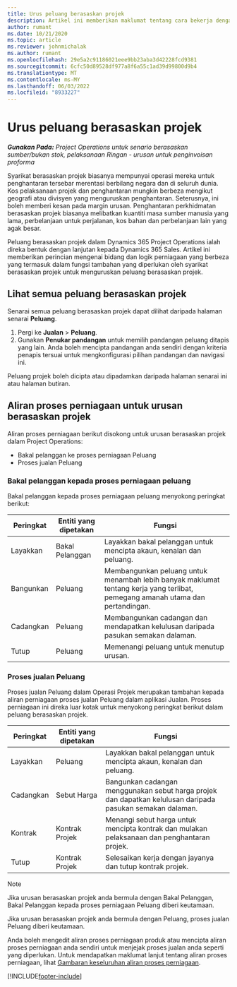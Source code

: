 ```yaml
---
title: Urus peluang berasaskan projek
description: Artikel ini memberikan maklumat tentang cara bekerja dengan peluang yang berkaitan dengan projek.
author: rumant
ms.date: 10/21/2020
ms.topic: article
ms.reviewer: johnmichalak
ms.author: rumant
ms.openlocfilehash: 29e5a2c91186021eee9bb23aba3d42228fcd9381
ms.sourcegitcommit: 6cfc50d89528df977a8f6a55c1ad39d99800d9b4
ms.translationtype: MT
ms.contentlocale: ms-MY
ms.lasthandoff: 06/03/2022
ms.locfileid: "8933227"
---
```

# <a name="manage-project-based-opportunities"></a>Urus peluang berasaskan projek

_**Gunakan Pada:** Project Operations untuk senario berasaskan sumber/bukan stok, pelaksanaan Ringan - urusan untuk penginvoisan proforma_

Syarikat berasaskan projek biasanya mempunyai operasi mereka untuk penghantaran tersebar merentasi berbilang negara dan di seluruh dunia. Kos pelaksanaan projek dan penghantaran mungkin berbeza mengikut geografi atau divisyen yang menguruskan penghantaran. Seterusnya, ini boleh memberi kesan pada margin urusan. Penghantaran perkhidmatan berasaskan projek biasanya melibatkan kuantiti masa sumber manusia yang lama, perbelanjaan untuk perjalanan, kos bahan dan perbelanjaan lain yang agak besar.

Peluang berasaskan projek dalam Dynamics 365 Project Operations ialah direka bentuk dengan lanjutan kepada Dynamics 365 Sales. Artikel ini memberikan perincian mengenai bidang dan logik perniagaan yang berbeza yang termasuk dalam fungsi tambahan yang diperlukan oleh syarikat berasaskan projek untuk menguruskan peluang berasaskan projek.

## <a name="view-all-project-based-opportunities"></a>Lihat semua peluang berasaskan projek

Senarai semua peluang berasaskan projek dapat dilihat daripada halaman senarai **Peluang**. 

1. Pergi ke **Jualan** > **Peluang**.
2. Gunakan **Penukar pandangan** untuk memilih pandangan peluang ditapis yang lain. Anda boleh mencipta pandangan anda sendiri dengan kriteria penapis tersuai untuk mengkonfigurasi pilihan pandangan dan navigasi ini.

Peluang projek boleh dicipta atau dipadamkan daripada halaman senarai ini atau halaman butiran.

## <a name="business-process-flow-for-project-based-deals"></a>Aliran proses perniagaan untuk urusan berasaskan projek

Aliran proses perniagaan berikut disokong untuk urusan berasaskan projek dalam Project Operations:

- Bakal pelanggan ke proses perniagaan Peluang
- Proses jualan Peluang

### <a name="lead-to-opportunity-business-process"></a>Bakal pelanggan kepada proses perniagaan peluang 
Bakal pelanggan kepada proses perniagaan peluang menyokong peringkat berikut:

| Peringkat | Entiti yang dipetakan | Fungsi |
| --- | --- | --- |
| Layakkan | Bakal Pelanggan | Layakkan bakal pelanggan untuk mencipta akaun, kenalan dan peluang. |
| Bangunkan | Peluang | Membangunkan peluang untuk menambah lebih banyak maklumat tentang kerja yang terlibat, pemegang amanah utama dan pertandingan. |
| Cadangkan | Peluang | Membangunkan cadangan dan mendapatkan kelulusan daripada pasukan semakan dalaman. |
| Tutup | Peluang | Memenangi peluang untuk menutup urusan. |

### <a name="opportunity-sales-process"></a>Proses jualan Peluang
Proses jualan Peluang dalam Operasi Projek merupakan tambahan kepada aliran perniagaan proses jualan Peluang dalam aplikasi Jualan. Proses perniagaan ini direka luar kotak untuk menyokong peringkat berikut dalam peluang berasaskan projek.

| Peringkat | Entiti yang dipetakan | Fungsi |
| --- | --- | --- |
| Layakkan | Peluang | Layakkan bakal pelanggan untuk mencipta akaun, kenalan dan peluang. |
| Cadangkan | Sebut Harga | Bangunkan cadangan menggunakan sebut harga projek dan dapatkan kelulusan daripada pasukan semakan dalaman. |
| Kontrak | Kontrak Projek | Menangi sebut harga untuk mencipta kontrak dan mulakan pelaksanaan dan penghantaran projek. |
| Tutup | Kontrak Projek | Selesaikan kerja dengan jayanya dan tutup kontrak projek. |

> [!NOTE]
> Jika urusan berasaskan projek anda bermula dengan Bakal Pelanggan, Bakal Pelanggan kepada proses perniagaan Peluang diberi keutamaan.
>
> Jika urusan berasaskan projek anda bermula dengan Peluang, proses jualan Peluang diberi keutamaan.

Anda boleh mengedit aliran proses perniagaan produk atau mencipta aliran proses perniagaan anda sendiri untuk menjejak proses jualan anda seperti yang diperlukan. Untuk mendapatkan maklumat lanjut tentang aliran proses perniagaan, lihat [Gambaran keseluruhan aliran proses perniagaan](/dynamics365/customerengagement/on-premises/customize/business-process-flows-overview).


[!INCLUDE[footer-include](../includes/footer-banner.md)]